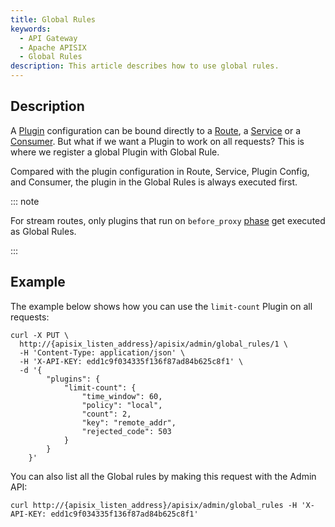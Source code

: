 ```yaml
---
title: Global Rules
keywords:
  - API Gateway
  - Apache APISIX
  - Global Rules
description: This article describes how to use global rules.
---
```


<!--
#
# Licensed to the Apache Software Foundation (ASF) under one or more
# contributor license agreements.  See the NOTICE file distributed with
# this work for additional information regarding copyright ownership.
# The ASF licenses this file to You under the Apache License, Version 2.0
# (the "License"); you may not use this file except in compliance with
# the License.  You may obtain a copy of the License at
#
#     http://www.apache.org/licenses/LICENSE-2.0
#
# Unless required by applicable law or agreed to in writing, software
# distributed under the License is distributed on an "AS IS" BASIS,
# WITHOUT WARRANTIES OR CONDITIONS OF ANY KIND, either express or implied.
# See the License for the specific language governing permissions and
# limitations under the License.
#
-->

## Description

A [Plugin](./plugin.md) configuration can be bound directly to a [Route](./route.md), a [Service](./service.md) or a [Consumer](./consumer.md). But what if we want a Plugin to work on all requests? This is where we register a global Plugin with Global Rule.

Compared with the plugin configuration in Route, Service, Plugin Config, and Consumer, the plugin in the Global Rules is always executed first.

::: note

For stream routes, only plugins that run on `before_proxy` [phase](../terminology/plugin.md#plugins-execution-order) get executed as Global Rules.

:::

## Example

The example below shows how you can use the `limit-count` Plugin on all requests:

```shell
curl -X PUT \
  http://{apisix_listen_address}/apisix/admin/global_rules/1 \
  -H 'Content-Type: application/json' \
  -H 'X-API-KEY: edd1c9f034335f136f87ad84b625c8f1' \
  -d '{
        "plugins": {
            "limit-count": {
                "time_window": 60,
                "policy": "local",
                "count": 2,
                "key": "remote_addr",
                "rejected_code": 503
            }
        }
    }'
```

You can also list all the Global rules by making this request with the Admin API:

```shell
curl http://{apisix_listen_address}/apisix/admin/global_rules -H 'X-API-KEY: edd1c9f034335f136f87ad84b625c8f1'
```
